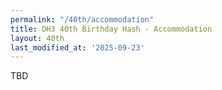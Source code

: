 ```yaml
---
permalink: "/40th/accommodation"
title: DH3 40th Birthday Hash - Accommodation
layout: 40th
last_modified_at: '2025-09-23'
---
```


TBD

